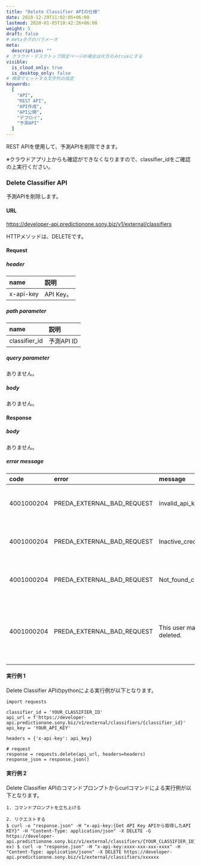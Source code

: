 ```yaml
---
title: "Delete Classifier APIの仕様"
date: 2018-12-29T11:02:05+06:00
lastmod: 2020-01-05T10:42:26+06:00
weight: 5
draft: false
# metaタグのパラメータ
meta:
  description: ""
# クラウド・デスクトップ限定ページの場合は片方のみtrueにする
visible:
  is_cloud_only: true
  is_desktop_only: false
# 検索でヒットする文字列の指定
keywords:
  [
    "API",
    "REST API",
    "API作成",
    "API公開",
    "デプロイ",
	"予測API"
  ]
---
```


REST APIを使用して、予測APIを削除できます。

※クラウドアプリ上からも確認ができなくなりますので、classifier_idをご確認の上実行ください。

### Delete Classifier API

予測APIを削除します。

#### URL

https://developer-api.predictionone.sony.biz/v1/external/classifiers

HTTPメソッドは、DELETEです。

#### Request

##### header

| name              | 説明                                        |
| :---------------- | :----------------------------------------- |
| x-api-key         | API Key。       |

##### path parameter

| name              | 説明                                        |
| :---------------- | :----------------------------------------- |
| classifier_id         | 予測API ID       |

##### query parameter

ありません。

##### body

ありません。

#### Response

##### body

ありません。

##### error message

| code       | error       | message               | reason               |
| :--------- | :---------- | :-------------------- | :------------------- |
| 4001000204 | PREDA_EXTERNAL_BAD_REQUEST | invalid_api_key. | APIキーが存在しない |
| 4001000204 | PREDA_EXTERNAL_BAD_REQUEST | Inactive_credential. | APIキーが間違っている |
| 4001000204 | PREDA_EXTERNAL_BAD_REQUEST | Not_found_credential. | APIキーが間違っている |
| 4001000204 | PREDA_EXTERNAL_BAD_REQUEST | This user may be deleted. | ユーザー情報が削除されている可能性がある |

#### 実行例 1

Delete Classifier APIのpythonによる実行例が以下となります。

```
import requests

classifier_id = 'YOUR_CLASSIFIER_ID'
api_url = f'https://developer-api.predictionone.sony.biz/v1/external/classifiers/{classifier_id}'
api_key = 'YOUR_API_KEY'

headers = {'x-api-key': api_key}

# request
response = requests.delete(api_url, headers=headers)
response_json = response.json()
```

#### 実行例 2

Delete Classifier APIのコマンドプロンプトからcurlコマンドによる実行例が以下となります。

```
1. コマンドプロンプトを立ち上げる

2. リクエストする
$ curl -o "response.json" -H "x-api-key:{Get API Key APIから取得したAPI KEY}" -H "Content-Type: application/json" -X DELETE -G https://developer-api.predictionone.sony.biz/v1/external/classifiers/{YOUR_CLASSIFIER_ID}
ex) $ curl -o "response.json" -H "x-api-key:xxxx-xxx-xxx-xxxx" -H "Content-Type: application/jsonn" -X DELETE https://developer-api.predictionone.sony.biz/v1/external/classifiers/xxxxxx
```

